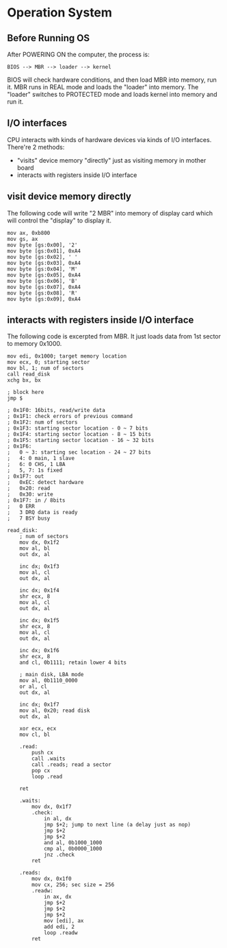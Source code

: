 Operation System
================

Before Running OS
-----------------

After POWERING ON the computer, the process is:

    BIOS --> MBR --> loader --> kernel

BIOS will check hardware conditions, and then load MBR into memory,
run it.
MBR runs in REAL mode and loads the "loader" into memory.
The "loader" switches to PROTECTED mode and loads kernel
into memory and run it.

I/O interfaces
--------------

CPU interacts with kinds of hardware devices via kinds of I/O interfaces.
There're 2 methods:

* "visits" device memory "directly" just as visiting memory in mother board
* interacts with registers inside I/O interface

visit device memory directly
----------------------------

The following code will write "2 MBR" into memory of display card
which will control the "display" to display it.

	mov ax, 0xb800
	mov gs, ax
	mov byte [gs:0x00], '2'
	mov byte [gs:0x01], 0xA4
	mov byte [gs:0x02], ' '
	mov byte [gs:0x03], 0xA4
	mov byte [gs:0x04], 'M'
	mov byte [gs:0x05], 0xA4
	mov byte [gs:0x06], 'B'
	mov byte [gs:0x07], 0xA4
	mov byte [gs:0x08], 'R'
	mov byte [gs:0x09], 0xA4

interacts with registers inside I/O interface
---------------------------------------------

The following code is excerpted from MBR. It just
loads data from 1st sector to memory 0x1000.

	mov edi, 0x1000; target memory location
	mov ecx, 0; starting sector
	mov bl, 1; num of sectors
	call read_disk
	xchg bx, bx

	; block here
	jmp $

	; 0x1F0: 16bits, read/write data
	; 0x1F1: check errors of previous command
	; 0x1F2: num of sectors
	; 0x1F3: starting sector location - 0 ~ 7 bits
	; 0x1F4: starting sector location - 8 ~ 15 bits
	; 0x1F5: starting sector location - 16 ~ 32 bits
	; 0x1F6: 
	;	0 ~ 3: starting sec location - 24 ~ 27 bits
	;	4: 0 main, 1 slave
	;	6: 0 CHS, 1 LBA
	;	5, 7: 1s fixed
	; 0x1F7: out
	;	0xEC: detect hardware
	;	0x20: read
	;	0x30: write
	; 0x1F7: in / 8bits
	;	0 ERR
	;	3 DRQ data is ready
	;	7 BSY busy

	read_disk:
		; num of sectors
		mov dx, 0x1f2
		mov al, bl
		out dx, al
		
		inc dx; 0x1f3
		mov al, cl
		out dx, al

		inc dx; 0x1f4
		shr ecx, 8
		mov al, cl
		out dx, al

		inc dx; 0x1f5
		shr ecx, 8
		mov al, cl
		out dx, al

		inc dx; 0x1f6
		shr ecx, 8
		and cl, 0b1111; retain lower 4 bits

		; main disk, LBA mode
		mov al, 0b1110_0000
		or al, cl
		out dx, al

		inc dx; 0x1f7
		mov al, 0x20; read disk
		out dx, al

		xor ecx, ecx
		mov cl, bl

		.read:
			push cx
			call .waits
			call .reads; read a sector
			pop cx
			loop .read

		ret

		.waits:
			mov dx, 0x1f7	
			.check:
				in al, dx
				jmp $+2; jump to next line (a delay just as nop)
				jmp $+2
				jmp $+2
				and al, 0b1000_1000
				cmp al, 0b0000_1000
				jnz .check
			ret

		.reads:
			mov dx, 0x1f0
			mov cx, 256; sec size = 256
			.readw:
				in ax, dx
				jmp $+2
				jmp $+2
				jmp $+2
				mov [edi], ax
				add edi, 2
				loop .readw
			ret
